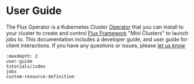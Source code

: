 # User Guide

The Flux Operator is a Kubernetes Cluster [Operator](https://kubernetes.io/docs/concepts/extend-kubernetes/operator/) 
that you can install to your cluster to create and control [Flux Framework](https://flux-framework.org/) "Mini Clusters"
to launch jobs to. This documentation includes a developer guide, and user guide
for client interactions. If you have
any questions or issues, please [let us know](https://github.com/flux-framework/flux-operator/issues)

```{toctree}
:maxdepth: 2
user-guide
tutorials/index
jobs
custom-resource-definition
```